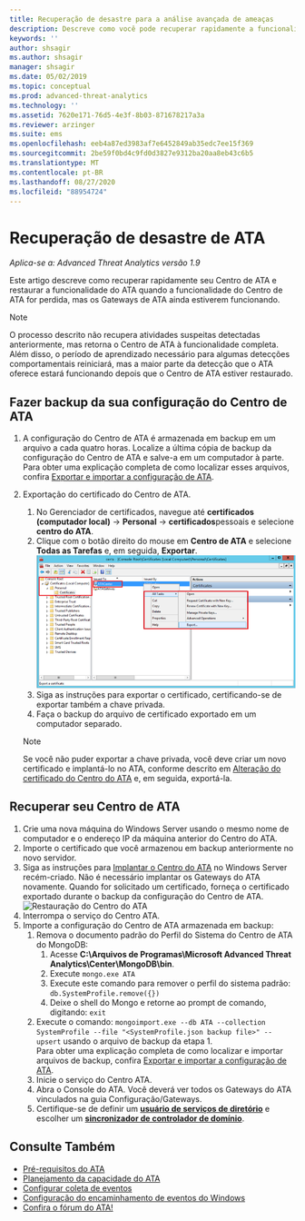 ```yaml
---
title: Recuperação de desastre para a análise avançada de ameaças
description: Descreve como você pode recuperar rapidamente a funcionalidade do ATA após desastres
keywords: ''
author: shsagir
ms.author: shsagir
manager: shsagir
ms.date: 05/02/2019
ms.topic: conceptual
ms.prod: advanced-threat-analytics
ms.technology: ''
ms.assetid: 7620e171-76d5-4e3f-8b03-871678217a3a
ms.reviewer: arzinger
ms.suite: ems
ms.openlocfilehash: eeb4a87ed3983af7e6452849ab35edc7ee15f369
ms.sourcegitcommit: 2be59f0bd4c9fd0d3827e9312ba20aa8eb43c6b5
ms.translationtype: MT
ms.contentlocale: pt-BR
ms.lasthandoff: 08/27/2020
ms.locfileid: "88954724"
---
```

# <a name="ata-disaster-recovery"></a>Recuperação de desastre de ATA

*Aplica-se a: Advanced Threat Analytics versão 1.9*

Este artigo descreve como recuperar rapidamente seu Centro de ATA e restaurar a funcionalidade do ATA quando a funcionalidade do Centro de ATA for perdida, mas os Gateways de ATA ainda estiverem funcionando. 

>[!NOTE]
> O processo descrito não recupera atividades suspeitas detectadas anteriormente, mas retorna o Centro de ATA à funcionalidade completa. Além disso, o período de aprendizado necessário para algumas detecções comportamentais reiniciará, mas a maior parte da detecção que o ATA oferece estará funcionando depois que o Centro de ATA estiver restaurado. 

## <a name="back-up-your-ata-center-configuration"></a>Fazer backup da sua configuração do Centro de ATA

1. A configuração do Centro de ATA é armazenada em backup em um arquivo a cada quatro horas. Localize a última cópia de backup da configuração do Centro de ATA e salve-a em um computador à parte. Para obter uma explicação completa de como localizar esses arquivos, confira [Exportar e importar a configuração de ATA](ata-configuration-file.md). 
1. Exportação do certificado do Centro de ATA.
    1. No Gerenciador de certificados, navegue até **certificados (computador local)**  ->  **Personal**  -> **certificados**pessoais e selecione **centro do ATA**.
    2. Clique com o botão direito do mouse em **Centro de ATA** e selecione **Todas as Tarefas** e, em seguida, **Exportar**. 
     ![Certificado do Centro de ATA](media/ata-center-cert.png)
    3. Siga as instruções para exportar o certificado, certificando-se de exportar também a chave privada.
    4. Faça o backup do arquivo de certificado exportado em um computador separado.

   > [!NOTE] 
   > Se você não puder exportar a chave privada, você deve criar um novo certificado e implantá-lo no ATA, conforme descrito em [Alteração do certificado do Centro do ATA](modifying-ata-center-configuration.md) e, em seguida, exportá-la. 

## <a name="recover-your-ata-center"></a>Recuperar seu Centro de ATA

1. Crie uma nova máquina do Windows Server usando o mesmo nome de computador e o endereço IP da máquina anterior do Centro do ATA.
1. Importe o certificado que você armazenou em backup anteriormente no novo servidor.
1. Siga as instruções para [Implantar o Centro do ATA](install-ata-step1.md) no Windows Server recém-criado. Não é necessário implantar os Gateways do ATA novamente. Quando for solicitado um certificado, forneça o certificado exportado durante o backup da configuração do Centro de ATA. 
![Restauração do Centro do ATA](media/disaster-recovery-deploymentss.png)
1. Interrompa o serviço do Centro ATA.
1. Importe a configuração do Centro de ATA armazenada em backup:
    1. Remova o documento padrão do Perfil do Sistema do Centro de ATA do MongoDB: 
        1. Acesse **C:\Arquivos de Programas\Microsoft Advanced Threat Analytics\Center\MongoDB\bin**. 
        2. Execute `mongo.exe ATA` 
        3. Execute este comando para remover o perfil do sistema padrão: `db.SystemProfile.remove({})`
        4. Deixe o shell do Mongo e retorne ao prompt de comando, digitando: `exit`
    2. Execute o comando: `mongoimport.exe --db ATA --collection SystemProfile --file "<SystemProfile.json backup file>" --upsert` usando o arquivo de backup da etapa 1.</br>
    Para obter uma explicação completa de como localizar e importar arquivos de backup, confira [Exportar e importar a configuração de ATA](ata-configuration-file.md). 
    3. Inicie o serviço do Centro ATA.
    4. Abra o Console do ATA. Você deverá ver todos os Gateways do ATA vinculados na guia Configuração/Gateways.
    5. Certifique-se de definir um [**usuário de serviços de diretório**](install-ata-step2.md) e escolher um [**sincronizador de controlador de domínio**](install-ata-step5.md). 






## <a name="see-also"></a>Consulte Também
- [Pré-requisitos do ATA](ata-prerequisites.md)
- [Planejamento da capacidade do ATA](ata-capacity-planning.md)
- [Configurar coleta de eventos](install-ata-step6.md)
- [Configuração do encaminhamento de eventos do Windows](configure-event-collection.md)
- [Confira o fórum do ATA!](https://social.technet.microsoft.com/Forums/security/home?forum=mata)
